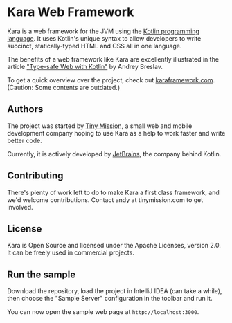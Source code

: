 # Kara Web Framework

Kara is a web framework for the JVM using the [Kotlin programming language](http://kotlinlang.org/). It uses Kotlin's unique syntax to allow developers to write succinct, statically-typed HTML and CSS all in one language.

The benefits of a web framework like Kara are excellently illustrated in the article ["Type-safe Web with Kotlin"](http://jaxenter.com/type-safe-web-with-kotlin-106187.html) by Andrey Breslav.

To get a quick overview over the project, check out [karaframework.com](http://karaframework.com/). (Caution: Some contents are outdated.)

## Authors

The project was started by [Tiny Mission](http://tinymission.com), a small web and mobile development company hoping to use Kara as a help to work faster and write better code. 

Currently, it is actively developed by [JetBrains](http://jetbrains.com), the company behind Kotlin.

## Contributing

There's plenty of work left to do to make Kara a first class framework, and we'd welcome contributions. Contact andy at tinymission.com to get involved.

## License

Kara is Open Source and licensed under the Apache Licenses, version 2.0. It can be freely used in commercial projects.

## Run the sample

Download the repository, load the project in IntelliJ IDEA (can take a while), then choose the "Sample Server" configuration in the toolbar and run it.

You can now open the sample web page at `http://localhost:3000`.